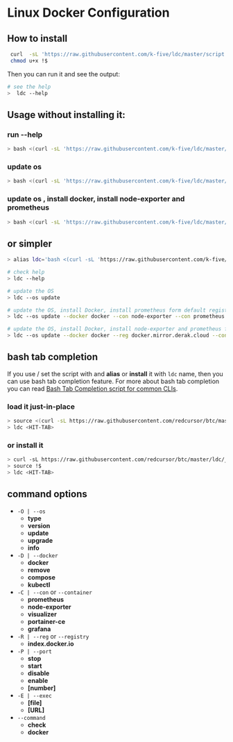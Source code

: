 # Linux Docker Configuration

## How to install
```bash
 curl  -sL 'https://raw.githubusercontent.com/k-five/ldc/master/script.sh' -o /usr/local/bin/ldc
 chmod u+x !$
 ```
Then you can run it and see the output:
 ```bash
# see the help
>  ldc --help
```

## Usage without installing it:

### run --help
```bash
> bash <(curl -sL 'https://raw.githubusercontent.com/k-five/ldc/master/script.sh') --help
```

### update os
```bash
> bash <(curl -sL 'https://raw.githubusercontent.com/k-five/ldc/master/script.sh') --os update
```

### update os , install docker, install node-exporter and prometheus
```bash
> bash <(curl -sL 'https://raw.githubusercontent.com/k-five/ldc/master/script.sh') --os update --docker docker --con node-exporter --con prometheus
```

## or simpler
```bash
> alias ldc='bash <(curl -sL 'https://raw.githubusercontent.com/k-five/ldc/master/script.sh')'

# check help
> ldc --help

# update the OS
> ldc --os update

# update the OS, install Docker, install prometheus form default registry
> ldc --os update --docker docker --con node-exporter --con prometheus

# update the OS, install Docker, install node-exporter and prometheus from a docker.mirror.derak.cloud
> ldc --os update --docker docker --reg docker.mirror.derak.cloud --con node-exporter --con prometheus
```

## bash tab completion
If you use / set the script with and **alias** or **install** it with `ldc` name, then you can use bash tab completion feature.
For more about bash tab completion you can read [Bash Tab Completion script for common CLIs](https://github.com/redcursor/btc).

### load it just-in-place
```bash
> source <(curl -sL https://raw.githubusercontent.com/redcursor/btc/master/ldc/_comp_ldc.sh)
> ldc <HIT-TAB>
```

### or install it
```bash
> curl -sL https://raw.githubusercontent.com/redcursor/btc/master/ldc/_comp_ldc.sh -o /etc/bash_completion.d/_comp_ldc.sh
> source !$
> ldc <HIT-TAB>
```

## command options

  - `-O | --os`
    - **type**
    - **version**
    - **update**
    - **upgrade**
    - **info**
  - `-D | --docker`
    - **docker**
    - **remove**
    - **compose**
    - **kubectl**
  - `-C | --con` or `--container`
    - **prometheus**
    - **node-exporter**
    - **visualizer**
    - **portainer-ce**
    - **grafana**
  - `-R | --reg` or `--registry`
    - **index.docker.io**
  - `-P | --port`
    - **stop**
    - **start**
    - **disable**
    - **enable**
    - **[number]**
  - `-E | --exec`
    - **[file]**
    - **[URL]**
  - `--command`
    - **check**
    - **docker**
